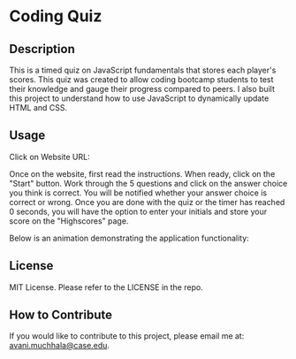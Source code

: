 # Coding Quiz

## Description

This is a timed quiz on JavaScript fundamentals that stores each player's scores. This quiz was created to allow coding bootcamp students to test their knowledge and gauge their progress compared to peers. I also built this project to understand how to use JavaScript to dynamically update HTML and CSS.

## Usage

Click on Website URL:

Once on the website, first read the instructions. When ready, click on the "Start" button. Work through the 5 questions and click on the answer choice you think is correct. You will be notified whether your answer choice is correct or wrong. Once you are done with the quiz or the timer has reached 0 seconds, you will have the option to enter your initials and store your score on the "Highscores" page. 

Below is an animation demonstrating the application functionality: 

## License

MIT License. Please refer to the LICENSE in the repo.

## How to Contribute

If you would like to contribute to this project, please email me at: avani.muchhala@case.edu.